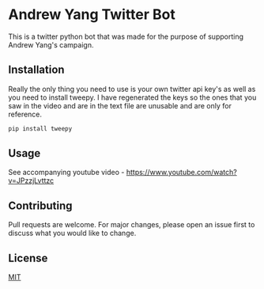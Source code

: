 # Andrew Yang Twitter Bot

This is a twitter python bot that was made for the purpose of supporting Andrew Yang's campaign. 

## Installation

Really the only thing you need to use is your own twitter api key's as well as you need to install tweepy. I have regenerated the keys so the ones that you saw in the video and are in the text file are unusable and are only for reference. 

```bash
pip install tweepy
```

## Usage

See accompanying youtube video - https://www.youtube.com/watch?v=JPzzjLvttzc

## Contributing
Pull requests are welcome. For major changes, please open an issue first to discuss what you would like to change.


## License
[MIT](https://choosealicense.com/licenses/mit/)
